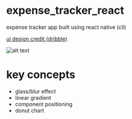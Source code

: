 # expense_tracker_react
expense tracker app built using react native (cli)

[ui design credit (dribble)](https://dribbble.com/shots/14769358-Budget-Tracking-Planning-App)

![alt text](https://cdn.dribbble.com/users/5031392/screenshots/14769358/media/2d2075e253127baa1f95e120cb75deb4.png)


# key concepts

- glass/blur effect
- linear gradient
- component positioning
- donut chart